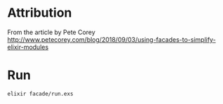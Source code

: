 # Attribution

From the article by Pete Corey
http://www.petecorey.com/blog/2018/09/03/using-facades-to-simplify-elixir-modules

# Run

```
elixir facade/run.exs
```
